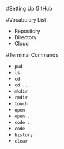 #Setting  Up GitHub

#Vocabulary List
- Repository
- Directory 
- Cloud

#Terminal Commands
- `pwd`
- `ls`
- `cd`
- `cd ..`
- `mkdir`
- `rmdir`
- `touch`
- `open`
- `open .`
- `code .`
- `code`
- `history`
- `clear`
